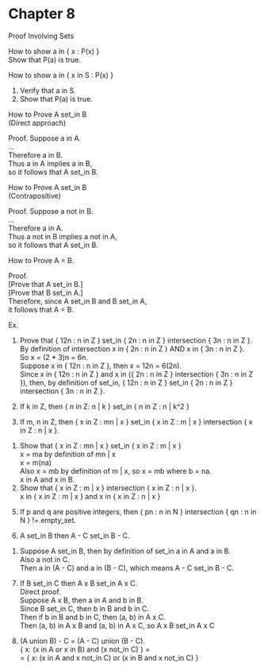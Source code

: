 # Chapter 8     


Proof Involving Sets      


How to show a in { x : P(x) }     
Show that P(a) is true.     


How to show a in { x in S : P(x) }      
1. Verify that a in S.     
2. Show that P(a) is true.     


How to Prove A set_in B      
(Direct approach)      

Proof. Suppose a in A.     
...     
Therefore a in B.      
Thus a in A implies a in B,     
so it follows that A set_in B.     



How to Prove A set_in B      
(Contrapositive)     

Proof. Suppose a not in B.     
...     
Therefore a in A.     
Thus a not in B implies a not in A,     
so it follows that A set_in B.     



How to Prove A = B.     

Proof.     
[Prove that A set_in B.]     
[Prove that B set_in A.]     
Therefore, since A set_in B and B set_in A,      
it follows that A = B.      


Ex.    

1. Prove that { 12n : n in Z } set_in { 2n : n in Z } intersection { 3n : n in Z }.     
By definition of intersection x in { 2n : n in Z } AND x in { 3n : n in Z }.    
So x = (2 * 3)n = 6n.      
Suppose x in { 12n : n in Z }, then x = 12n = 6(2n).     
Since x in { 12n : n in Z } and x in ({ 2n : n in Z } intersection { 3n : n in Z }), then, by definition of set_in, { 12n : n in Z } set_in { 2n : n in Z } intersection { 3n : n in Z }.      


3. If k in Z, then { n in Z: n | k } set_in { n in Z : n | k^2 }


4. If m, n in Z, then { x in Z : mn | x } set_in { x in Z : m | x } intersection { x in Z : n | x }.     
1) Show that { x in Z : mn | x } set_in { x in Z : m | x }       
x = ma by definition of mn | x    
x = m(na)      
Also x = mb by definition of m | x, so x = mb where b = na.     
x in A and x in B.     
2) Show that { x in Z : m | x } intersection { x in Z : n | x }.     
x in { x in Z : m | x } and x in { x in Z : n | x }      


5. If p and q are positive integers, then { pn : n in N } intersection { qn : n in N } != empty_set.     


6. A set_in B then A - C set_in B - C.      
1) Suppose A set_in B, then by definition of set_in a in A and a in B.      
Also a not in C.      
Then a in (A - C) and a in (B - C), which means A - C set_in B - C.     


7. If B set_in C then A x B set_in A x C.      
Direct proof.     
Suppose A x B, then a in A and b in B.     
Since B set_in C, then b in B and b in C.     
Then if b in B and b in C, then (a, b) in A x C.     
Then (a, b) in A x B and (a, b) in A x C, so A x B set_in A x C      


14. (A union B) - C = (A - C) union (B - C).     
{ x: (x in A or x in B) and (x not_in C) } =     
= { x: (x in A and x not_in C) or (x in B and x not_in C) }
